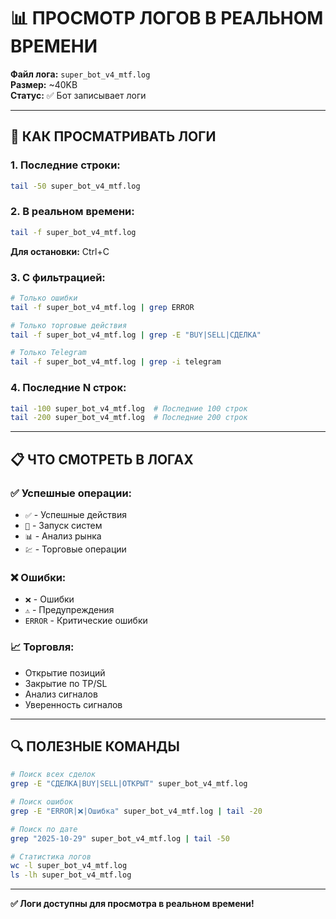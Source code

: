 # 📊 ПРОСМОТР ЛОГОВ В РЕАЛЬНОМ ВРЕМЕНИ

**Файл лога:** `super_bot_v4_mtf.log`  
**Размер:** ~40KB  
**Статус:** ✅ Бот записывает логи

---

## 🚀 КАК ПРОСМАТРИВАТЬ ЛОГИ

### 1. Последние строки:
```bash
tail -50 super_bot_v4_mtf.log
```

### 2. В реальном времени:
```bash
tail -f super_bot_v4_mtf.log
```
**Для остановки:** Ctrl+C

### 3. С фильтрацией:
```bash
# Только ошибки
tail -f super_bot_v4_mtf.log | grep ERROR

# Только торговые действия
tail -f super_bot_v4_mtf.log | grep -E "BUY|SELL|СДЕЛКА"

# Только Telegram
tail -f super_bot_v4_mtf.log | grep -i telegram
```

### 4. Последние N строк:
```bash
tail -100 super_bot_v4_mtf.log  # Последние 100 строк
tail -200 super_bot_v4_mtf.log  # Последние 200 строк
```

---

## 📋 ЧТО СМОТРЕТЬ В ЛОГАХ

### ✅ Успешные операции:
- `✅` - Успешные действия
- `🚀` - Запуск систем
- `📊` - Анализ рынка
- `💹` - Торговые операции

### ❌ Ошибки:
- `❌` - Ошибки
- `⚠️` - Предупреждения
- `ERROR` - Критические ошибки

### 📈 Торговля:
- Открытие позиций
- Закрытие по TP/SL
- Анализ сигналов
- Уверенность сигналов

---

## 🔍 ПОЛЕЗНЫЕ КОМАНДЫ

```bash
# Поиск всех сделок
grep -E "СДЕЛКА|BUY|SELL|ОТКРЫТ" super_bot_v4_mtf.log

# Поиск ошибок
grep -E "ERROR|❌|Ошибка" super_bot_v4_mtf.log | tail -20

# Поиск по дате
grep "2025-10-29" super_bot_v4_mtf.log | tail -50

# Статистика логов
wc -l super_bot_v4_mtf.log
ls -lh super_bot_v4_mtf.log
```

---

**✅ Логи доступны для просмотра в реальном времени!**


